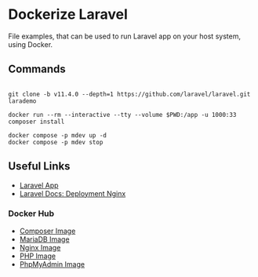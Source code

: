 # Dockerize Laravel

File examples, that can be used to run Laravel app on your host system, using Docker.

## Commands

```shell

git clone -b v11.4.0 --depth=1 https://github.com/laravel/laravel.git larademo

docker run --rm --interactive --tty --volume $PWD:/app -u 1000:33 composer install

docker compose -p mdev up -d
docker compose -p mdev stop

```

## Useful Links

* [Laravel App](https://github.com/laravel/laravel)
* [Laravel Docs: Deployment Nginx](https://laravel.com/docs/11.x/deployment#nginx)

### Docker Hub 

* [Composer Image](https://hub.docker.com/_/composer)
* [MariaDB Image](https://hub.docker.com/_/mariadb)
* [Nginx Image](https://hub.docker.com/_/nginx)
* [PHP Image](https://hub.docker.com/_/php)
* [PhpMyAdmin Image](https://hub.docker.com/_/phpmyadmin)
